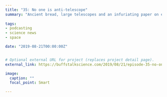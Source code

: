 ```yaml
---
title: "35: No one is anti-telescope"
summary: "Ancient bread, large telescopes and an infuriating paper on endometriosis. Interview with chemical engineer Max Levy"
  
tags:
- podcasting
- science news
- space

date: "2019-08-21T00:00:00Z"


# Optional external URL for project (replaces project detail page).
external_link: https://buffstalkscience.com/2019/08/21/episode-35-no-one-is-anti-telescope/

image:
  caption: ""
  focal_point: Smart

---
```

